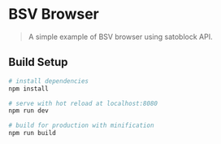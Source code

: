 # BSV Browser

> A simple example of BSV browser using satoblock API.

## Build Setup

``` bash
# install dependencies
npm install

# serve with hot reload at localhost:8080
npm run dev

# build for production with minification
npm run build
```
